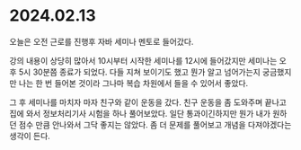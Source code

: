 # 2024.02.13

오늘은 오전 근로를 진행후 자바 세미나 멘토로 들어갔다.&#x20;

강의 내용이 상당히 많아서 10시부터 시작한 세미나를 12시에 들어갔지만 세미나는 오후 5시 30분쯤 종료가 되었다. 다들 지쳐 보이기도 했고 뭔가 알고 넘어가는지 궁금했지만 나는 한 번 들어본 것이라 그나마 복습 차원에서 들을 수 있어서 좋았다.

그 후 세미나를 마치자 마자 친구와 같이 운동을 갔다. 친구 운동을 좀 도와주며 끝나고 집에 와서 정보처리기사 시험을 하나 풀어보았다. 일단 통과이긴하지만 뭔가 내가 원하던 점수 만큼 안나와서 그닥 좋지는 않았다. 좀 더 문제를 풀어보고 개념을 다져야겠다는 생각이 든다.
